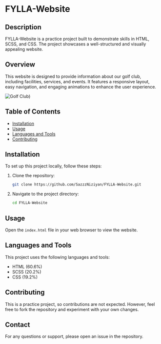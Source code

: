 # FYLLA-Website

## Description
FYLLA-Website is a practice project built to demonstrate skills in HTML, SCSS, and CSS. The project showcases a well-structured and visually appealing website.

## Overview

This website is designed to provide information about our golf club, including facilities, services, and events. It features a responsive layout, easy navigation, and engaging animations to enhance the user experience.

![Golf Club](https://github.com/SazzzNiziyan/FYLLA-Website/blob/d3fdd8346f5c657e27bcf8e7ef358cdba82d4b7a/Untitled%20video%20-%20Made%20with%20Clipchamp.gif))

## Table of Contents
- [Installation](#installation)
- [Usage](#usage)
- [Languages and Tools](#languages-and-tools)
- [Contributing](#contributing)

## Installation
To set up this project locally, follow these steps:
1. Clone the repository:
   ```bash
   git clone https://github.com/SazzzNiziyan/FYLLA-Website.git
   ```
2. Navigate to the project directory:
   ```bash
   cd FYLLA-Website
   ```

## Usage
Open the `index.html` file in your web browser to view the website.

## Languages and Tools
This project uses the following languages and tools:
- HTML (60.6%)
- SCSS (20.2%)
- CSS (19.2%)

## Contributing
This is a practice project, so contributions are not expected. However, feel free to fork the repository and experiment with your own changes.


## Contact
For any questions or support, please open an issue in the repository.


